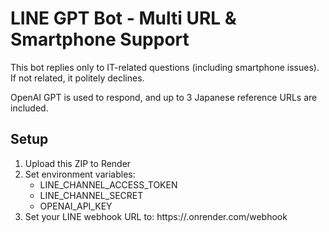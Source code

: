 # LINE GPT Bot - Multi URL & Smartphone Support

This bot replies only to IT-related questions (including smartphone issues).
If not related, it politely declines.

OpenAI GPT is used to respond, and up to 3 Japanese reference URLs are included.

## Setup

1. Upload this ZIP to Render
2. Set environment variables:
   - LINE_CHANNEL_ACCESS_TOKEN
   - LINE_CHANNEL_SECRET
   - OPENAI_API_KEY
3. Set your LINE webhook URL to:
   https://<your-app-name>.onrender.com/webhook

